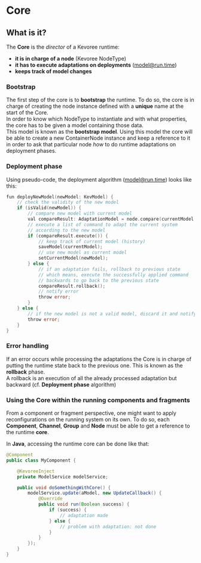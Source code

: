 # Core
## What is it?
The **Core** is the *director* of a Kevoree runtime:
 - **it is in charge of a node** (Kevoree NodeType)
 - **it has to execute adaptations on deployments** (model@run.time)
 - **keeps track of model changes**

### Bootstrap
The first step of the core is to **bootstrap** the runtime. To do so, the core is in charge
of creating the node instance defined with a **unique** name at the start of the Core.  
In order to know which NodeType to instantiate and with what properties, the core has to be given a model containing those data.  
This model is known as the **bootstrap model**. Using this model the core will be able to
create a new ContainerNode instance and keep a reference to it in order to ask that particular node *how* to do runtime adaptations on deployment phases.

### Deployment phase
Using pseudo-code, the deployment algorithm (model@run.time) looks like this:

```go
fun deployNewModel(newModel: KevModel) {
    // check the validity of the new model
    if (isValid(newModel)) {
        // compare new model with current model
        val compareResult: AdaptationModel = node.compare(currentModel, newModel);
        // execute a list of command to adapt the current system
        // according to the new model
        if (compareResult.execute()) {
            // keep track of current model (history)
            saveModel(currentModel);
            // use new model as current model
            setCurrentModel(newModel);
        } else {
            // if an adaptation fails, rollback to previous state
            // which means, execute the successfully applied command
            // backwards to go back to the previous state
            compareResult.rollback();
            // notify error
            throw error;
        }
    } else {
        // if the new model is not a valid model, discard it and notify
        throw error;
    }
}
```

### Error handling
If an error occurs while processing the adaptations the Core is in charge of putting the runtime state back to the previous one. This is known as the **rollback** phase.  
A rollback is an execution of all the already processed adaptation but backward (cf. **Deployment phase** algorithm)

### Using the Core within the running components and fragments
From a component or fragment perspective, one might want to apply reconfigurations on the running system on its own. To do so, each **Component**, **Channel**, **Group** and **Node** must be able to get a reference to the runtime **core**.  

In **Java**, accessing the runtime core can be done like that:
```java
@Component
public class MyComponent {

    @KevoreeInject
    private ModelService modelService;

    public void doSomethingWithCore() {
        modelService.update(aModel, new UpdateCallback() {
            @Override
            public void run(Boolean success) {
                if (success) {
                    // adaptation made
                } else {
                    // problem with adaptation: not done
                }
            }
        });
    }
}
```
